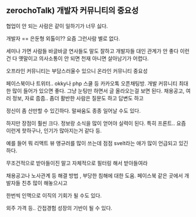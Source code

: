 ## zerochoTalk) 개발자 커뮤니티의 중요성

협업이 안 되는 사람은 같이 일하기가 너무 싫다.

개발자 == 은둔형 외톨이??
요즘 그런사람 별로 없다.

세미나 가면 사람들 바글바글 연사들도 말도 잘하고
개발자들 대인 관계가 안 좋다 이런건 다 옛말이고
의사소통이 안 되면 천재 아니면 살아남기가 어렵다.

오프라인 커뮤니티는 부담스러울수 있으니
온라인 커뮤니티 중요성

페이스북이나 트위터.. okky나 php 스쿨 등
카카오톡 오픈채팅방. 개발 커뮤니티
최대한 많이 들어가 있으면 좋다.
그냥 눈팅만 하면서 글 올라오는걸 보면 된다.
채용공고, 여러 정보, 자료 줍줍..
좀더 활반한 사람은 질문도 하고 답변도 하고

정신이 좀 산만할 수 있긴하다.
말싸움도 종종 일어날 수도 있다.

하지만 장점이 훨씬 크다. 정보랑 소식을 많이 얻어야 실력이 된다.
특히 프론트..
요즘 이런게 핫하구나, 인기가 많아지는거 같다 등.

예를 들어 뭐 리액트 뷰 앵규러를 많이 쓰는데
점점 svelt라는 애가 많이 언급되고 있긴 하다.

무조건적으로 받아들이진 말고 자체적으로 필터링 해서 받아들여라

채용공고나 노사관계 등 해결 방법 , 부당한 침해에 대한 도움.
페이스북 같은 곳에서 개발자들 친추 많이 해놓으시고

한번씩 인맥으로 이직의 기회가 될 수도 있다.

외주 가격 등.. 간접경험
성장의 기반이 될 수 있다.
